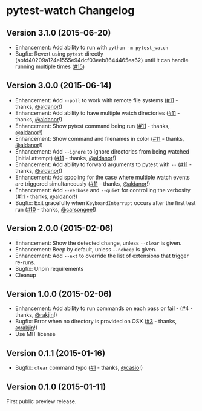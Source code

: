pytest-watch Changelog
======================


Version 3.1.0 (2015-06-20)
--------------------------

- Enhancement: Add ability to run with `python -m pytest_watch`
- Bugfix: Revert using `pytest` directly (abfd40209a124e1555e94dcf03eeb8644465ea62) until it can handle running multiple times ([#15](https://github.com/joeyespo/pytest-watch/issues/15))


Version 3.0.0 (2015-06-14)
--------------------------

- Enhancement: Add `--poll` to work with remote file systems ([#11](https://github.com/joeyespo/pytest-watch/pull/11) - thanks, [@aldanor][]!)
- Enhancement: Add ability to have multiple watch directories ([#11](https://github.com/joeyespo/pytest-watch/pull/11) - thanks, [@aldanor][]!)
- Enhancement: Show pytest command being run ([#11](https://github.com/joeyespo/pytest-watch/pull/11) - thanks, [@aldanor][]!)
- Enhancement: Show command and filenames in color ([#11](https://github.com/joeyespo/pytest-watch/pull/11) - thanks, [@aldanor][]!)
- Enhancement: Add `--ignore` to ignore directories from being watched (initial attempt) ([#11](https://github.com/joeyespo/pytest-watch/pull/11) - thanks, [@aldanor][]!)
- Enhancement: Add ability to forward arguments to pytest with `--` ([#11](https://github.com/joeyespo/pytest-watch/pull/11) - thanks, [@aldanor][]!)
- Enhancement: Add spooling for the case where multiple watch events are triggered simultaneously ([#11](https://github.com/joeyespo/pytest-watch/pull/11) - thanks, [@aldanor][]!)
- Enhancement: Add `--verbose` and `--quiet` for controlling the verbosity ([#11](https://github.com/joeyespo/pytest-watch/pull/11) - thanks, [@aldanor][]!)
- Bugfix: Exit gracefully when `KeyboardInterrupt` occurs after the first test run ([#10](https://github.com/joeyespo/pytest-watch/pull/10) - thanks, [@carsongee][]!)


Version 2.0.0 (2015-02-06)
--------------------------

- Enhancement: Show the detected change, unless `--clear` is given.
- Enhancement: Beep by default, unless `--nobeep` is given.
- Enhancement: Add `--ext` to override the list of extensions that trigger re-runs.
- Bugfix: Unpin requirements
- Cleanup


Version 1.0.0 (2015-02-06)
--------------------------

- Enhancement: Add ability to run commands on each pass or fail - ([#4](https://github.com/joeyespo/pytest-watch/pull/4) - thanks, [@rakjin][]!)
- Bugfix: Error when no directory is provided on OSX ([#3](https://github.com/joeyespo/pytest-watch/pull/3) - thanks, [@rakjin][]!)
- Use MIT license


Version 0.1.1 (2015-01-16)
--------------------------

- Bugfix: `clear` command typo ([#1](https://github.com/joeyespo/pytest-watch/pull/1) - thanks, [@casio][]!)


Version 0.1.0 (2015-01-11)
--------------------------

First public preview release.


[@casio]: https://github.com/casio
[@rakjin]: https://github.com/rakjin
[@carsongee]: https://github.com/carsongee
[@aldanor]: https://github.com/aldanor
